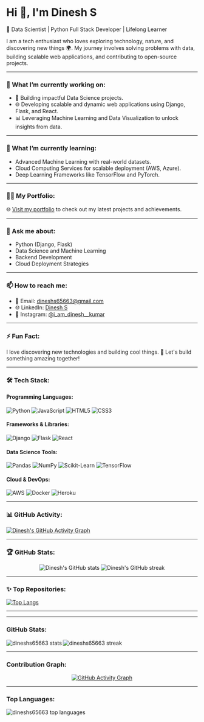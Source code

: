 # Hi 👋, I'm Dinesh S
🌟 Data Scientist | Python Full Stack Developer | Lifelong Learner  

I am a tech enthusiast who loves exploring technology, nature, and discovering new things 🌍. My journey involves solving problems with data, building scalable web applications, and contributing to open-source projects.

---

### 🔭 What I’m currently working on:
- 🚀 Building impactful Data Science projects.
- 🌐 Developing scalable and dynamic web applications using Django, Flask, and React.
- 📊 Leveraging Machine Learning and Data Visualization to unlock insights from data.

---

### 🌱 What I’m currently learning:
- Advanced Machine Learning with real-world datasets.
- Cloud Computing Services for scalable deployment (AWS, Azure).
- Deep Learning Frameworks like TensorFlow and PyTorch.

---

### 👨‍💻 My Portfolio:
🌐 [Visit my portfolio](https://soft-rolypoly-494f2b.netlify.app/) to check out my latest projects and achievements.

---

### 💬 Ask me about:
- Python (Django, Flask)
- Data Science and Machine Learning
- Backend Development
- Cloud Deployment Strategies

---

### 📫 How to reach me:
- 📧 Email: [dineshs65663@gmail.com](mailto:dineshs65663@gmail.com)
- 🌐 LinkedIn: [Dinesh S](https://www.linkedin.com/in/dinesh-s-434359202)
- 📸 Instagram: [@i_am_dinesh__kumar](https://www.instagram.com/i_am_dinesh__kumar/)

---

### ⚡️ Fun Fact:
I love discovering new technologies and building cool things. 🚀 Let's build something amazing together!

---

### 🛠 Tech Stack:
#### Programming Languages:
![Python](https://img.shields.io/badge/Python-3776AB?style=for-the-badge&logo=python&logoColor=white)
![JavaScript](https://img.shields.io/badge/JavaScript-F7DF1E?style=for-the-badge&logo=javascript&logoColor=black)
![HTML5](https://img.shields.io/badge/HTML5-E34F26?style=for-the-badge&logo=html5&logoColor=white)
![CSS3](https://img.shields.io/badge/CSS3-1572B6?style=for-the-badge&logo=css3&logoColor=white)

#### Frameworks & Libraries:
![Django](https://img.shields.io/badge/Django-092E20?style=for-the-badge&logo=django&logoColor=white)
![Flask](https://img.shields.io/badge/Flask-000000?style=for-the-badge&logo=flask&logoColor=white)
![React](https://img.shields.io/badge/React-61DAFB?style=for-the-badge&logo=react&logoColor=black)

#### Data Science Tools:
![Pandas](https://img.shields.io/badge/Pandas-150458?style=for-the-badge&logo=pandas&logoColor=white)
![NumPy](https://img.shields.io/badge/NumPy-013243?style=for-the-badge&logo=numpy&logoColor=white)
![Scikit-Learn](https://img.shields.io/badge/Scikit--Learn-F7931E?style=for-the-badge&logo=scikit-learn&logoColor=white)
![TensorFlow](https://img.shields.io/badge/TensorFlow-FF6F00?style=for-the-badge&logo=tensorflow&logoColor=white)

#### Cloud & DevOps:
![AWS](https://img.shields.io/badge/AWS-232F3E?style=for-the-badge&logo=amazon-aws&logoColor=white)
![Docker](https://img.shields.io/badge/Docker-2496ED?style=for-the-badge&logo=docker&logoColor=white)
![Heroku](https://img.shields.io/badge/Heroku-430098?style=for-the-badge&logo=heroku&logoColor=white)

---

### 📊 GitHub Activity:
[![Dinesh's GitHub Activity Graph](https://github-readme-activity-graph.vercel.app/graph?username=dineshs65663&bg_color=0d1117&color=f9f9f9&line=00ffff&point=ffffff&area=true&hide_border=true)](https://github.com/ashutosh00710/github-readme-activity-graph)

---

### 🏆 GitHub Stats:
<p align="center">
  <img src="https://github-readme-stats.vercel.app/api?username=dineshs65663&show_icons=true&theme=radical" alt="Dinesh's GitHub stats" />
  <img src="https://github-readme-streak-stats.herokuapp.com/?user=dineshs65663&theme=radical" alt="Dinesh's GitHub streak" />
</p>

---

### ✨ Top Repositories:
[![Top Langs](https://github-readme-stats.vercel.app/api/top-langs/?username=dineshs65663&layout=compact&theme=radical)](https://github.com/anuraghazra/github-readme-stats)

---

---

<h3 align="left">GitHub Stats:</h3>
<p>
  <img align="left" src="https://github-readme-stats.vercel.app/api?username=dineshs65663&show_icons=true&theme=radical" alt="dineshs65663 stats" />
</p>

<p>
  <img align="center" src="https://github-readme-streak-stats.herokuapp.com/?user=dineshs65663&theme=radical" alt="dineshs65663 streak" />
</p>

---

<h3 align="left">Contribution Graph:</h3>
<p align="center">
  <a href="https://github.com/ashutosh00710/github-readme-activity-graph">
    <img src="https://github-readme-activity-graph.vercel.app/graph?username=dineshs65663&bg_color=0d1117&color=f9f9f9&line=00ffff&point=ffffff&area=true&hide_border=true" alt="GitHub Activity Graph" />
  </a>
</p>

---

<h3 align="left">Top Languages:</h3>
<p align="left">
  <img src="https://github-readme-stats.vercel.app/api/top-langs/?username=dineshs65663&layout=compact&theme=radical" alt="dineshs65663 top languages" />
</p>
